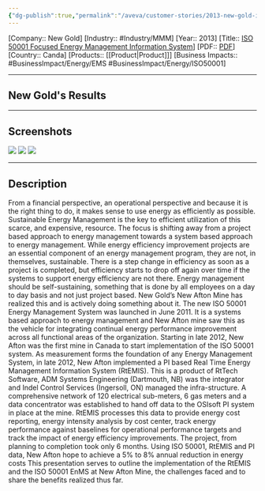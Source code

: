 ```yaml
---
{"dg-publish":true,"permalink":"/aveva/customer-stories/2013-new-gold-iso-50001-focused-energy-management-information-system/","dgPassFrontmatter":true}
---
```


[Company:: New Gold]
[Industry:: #Industry/MMM]
[Year:: 2013]
[Title:: [ISO 50001 Focused Energy Management Information System](https://resources.osisoft.com/presentations/iso-50001-focused-energy-management-information-system/)]
[PDF:: [PDF](https://cdn.osisoft.com/corp/en/media/presentations/2013/UsersConference2013/PDF/UC2013_NewGold_AndrewCooper_ISO50001FocusedEnergymanagementInformationSystem.pdf)]
[Country:: Canda]
[Products:: [[Product\|Product]]]
[Business Impacts:: #BusinessImpact/Energy/EMS #BusinessImpact/Energy/ISO50001]
  

---
## New Gold's Results

---
## Screenshots
![](https://i.imgur.com/kwl2IHX.png)
![](https://i.imgur.com/G5TsePI.png)
![](https://i.imgur.com/hQ0NXya.png)

---
## Description
From a financial perspective, an operational perspective and because it is the right thing to do, it makes sense to use energy as efficiently as possible. Sustainable Energy Management is the key to efficient utilization of this scarce, and expensive, resource. The focus is shifting away from a project based approach to energy management towards a system based approach to energy management. While energy efficiency improvement projects are an essential component of an energy management program, they are not, in themselves, sustainable. There is a step change in efficiency as soon as a project is completed, but efficiency starts to drop off again over time if the systems to support energy efficiency are not there. Energy management should be self-sustaining, something that is done by all employees on a day to day basis and not just project based. New Gold’s New Afton Mine has realized this and is actively doing something about it. The new ISO 50001 Energy Management System was launched in June 2011. It is a systems based approach to energy management and New Afton mine saw this as the vehicle for integrating continual energy performance improvement across all functional areas of the organization. Starting in late 2012, New Afton was the first mine in Canada to start implementation of the ISO 50001 system. As measurement forms the foundation of any Energy Management System, in late 2012, New Afton implemented a PI based Real Time Energy Management Information System (RtEMIS). This is a product of RtTech Software, ADM Systems Engineering (Dartmouth, NB) was the integrator and Indel Control Services (Ingersoll, ON) managed the infra-structure. A comprehensive network of 120 electrical sub-meters, 6 gas meters and a data concentrator was established to hand off data to the OSIsoft PI system in place at the mine. RtEMIS processes this data to provide energy cost reporting, energy intensity analysis by cost center, track energy performance against baselines for operational performance targets and track the impact of energy efficiency improvements. The project, from planning to completion took only 6 months. Using ISO 50001, RtEMIS and PI data, New Afton hope to achieve a 5% to 8% annual reduction in energy costs This presentation serves to outline the implementation of the RtEMIS and the ISO 50001 EnMS at New Afton Mine, the challenges faced and to share the benefits realized thus far.